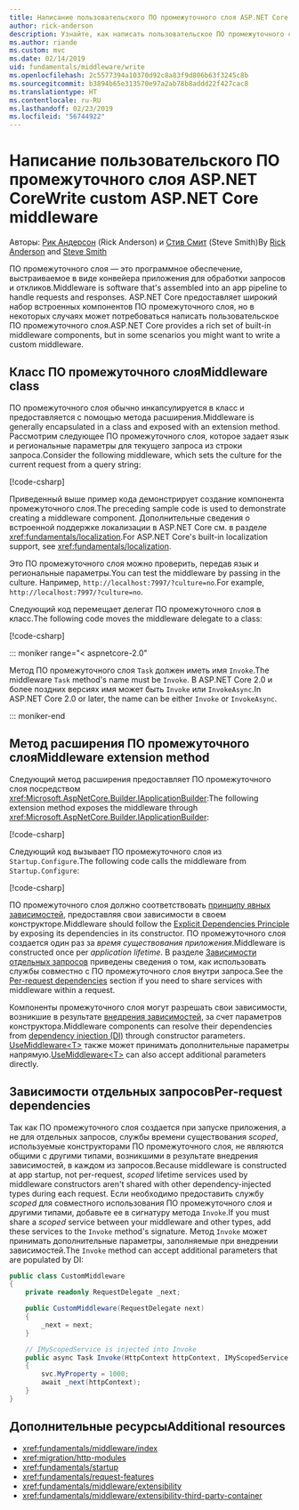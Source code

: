 ```yaml
---
title: Написание пользовательского ПО промежуточного слоя ASP.NET Core
author: rick-anderson
description: Узнайте, как написать пользовательское ПО промежуточного слоя ASP.NET Core.
ms.author: riande
ms.custom: mvc
ms.date: 02/14/2019
uid: fundamentals/middleware/write
ms.openlocfilehash: 2c5577394a10370d92c8a83f9d806b63f3245c8b
ms.sourcegitcommit: b3894b65e313570e97a2ab78b8addd22f427cac8
ms.translationtype: HT
ms.contentlocale: ru-RU
ms.lasthandoff: 02/23/2019
ms.locfileid: "56744922"
---
```

# <a name="write-custom-aspnet-core-middleware"></a><span data-ttu-id="33fc7-103">Написание пользовательского ПО промежуточного слоя ASP.NET Core</span><span class="sxs-lookup"><span data-stu-id="33fc7-103">Write custom ASP.NET Core middleware</span></span>

<span data-ttu-id="33fc7-104">Авторы: [Рик Андерсон](https://twitter.com/RickAndMSFT) (Rick Anderson) и [Стив Смит](https://ardalis.com/) (Steve Smith)</span><span class="sxs-lookup"><span data-stu-id="33fc7-104">By [Rick Anderson](https://twitter.com/RickAndMSFT) and [Steve Smith](https://ardalis.com/)</span></span>

<span data-ttu-id="33fc7-105">ПО промежуточного слоя — это программное обеспечение, выстраиваемое в виде конвейера приложения для обработки запросов и откликов.</span><span class="sxs-lookup"><span data-stu-id="33fc7-105">Middleware is software that's assembled into an app pipeline to handle requests and responses.</span></span> <span data-ttu-id="33fc7-106">ASP.NET Core предоставляет широкий набор встроенных компонентов ПО промежуточного слоя, но в некоторых случаях может потребоваться написать пользовательское ПО промежуточного слоя.</span><span class="sxs-lookup"><span data-stu-id="33fc7-106">ASP.NET Core provides a rich set of built-in middleware components, but in some scenarios you might want to write a custom middleware.</span></span>

## <a name="middleware-class"></a><span data-ttu-id="33fc7-107">Класс ПО промежуточного слоя</span><span class="sxs-lookup"><span data-stu-id="33fc7-107">Middleware class</span></span>

<span data-ttu-id="33fc7-108">ПО промежуточного слоя обычно инкапсулируется в класс и предоставляется с помощью метода расширения.</span><span class="sxs-lookup"><span data-stu-id="33fc7-108">Middleware is generally encapsulated in a class and exposed with an extension method.</span></span> <span data-ttu-id="33fc7-109">Рассмотрим следующее ПО промежуточного слоя, которое задает язык и региональные параметры для текущего запроса из строки запроса.</span><span class="sxs-lookup"><span data-stu-id="33fc7-109">Consider the following middleware, which sets the culture for the current request from a query string:</span></span>

[!code-csharp[](index/snapshot/Culture/StartupCulture.cs?name=snippet1)]

<span data-ttu-id="33fc7-110">Приведенный выше пример кода демонстрирует создание компонента промежуточного слоя.</span><span class="sxs-lookup"><span data-stu-id="33fc7-110">The preceding sample code is used to demonstrate creating a middleware component.</span></span> <span data-ttu-id="33fc7-111">Дополнительные сведения о встроенной поддержке локализации в ASP.NET Core см. в разделе <xref:fundamentals/localization>.</span><span class="sxs-lookup"><span data-stu-id="33fc7-111">For ASP.NET Core's built-in localization support, see <xref:fundamentals/localization>.</span></span>

<span data-ttu-id="33fc7-112">Это ПО промежуточного слоя можно проверить, передав язык и региональные параметры.</span><span class="sxs-lookup"><span data-stu-id="33fc7-112">You can test the middleware by passing in the culture.</span></span> <span data-ttu-id="33fc7-113">Например, `http://localhost:7997/?culture=no`.</span><span class="sxs-lookup"><span data-stu-id="33fc7-113">For example, `http://localhost:7997/?culture=no`.</span></span>

<span data-ttu-id="33fc7-114">Следующий код перемещает делегат ПО промежуточного слоя в класс.</span><span class="sxs-lookup"><span data-stu-id="33fc7-114">The following code moves the middleware delegate to a class:</span></span>

[!code-csharp[](index/snapshot/Culture/RequestCultureMiddleware.cs)]

::: moniker range="< aspnetcore-2.0"

<span data-ttu-id="33fc7-115">Метод ПО промежуточного слоя `Task` должен иметь имя `Invoke`.</span><span class="sxs-lookup"><span data-stu-id="33fc7-115">The middleware `Task` method's name must be `Invoke`.</span></span> <span data-ttu-id="33fc7-116">В ASP.NET Core 2.0 и более поздних версиях имя может быть `Invoke` или `InvokeAsync`.</span><span class="sxs-lookup"><span data-stu-id="33fc7-116">In ASP.NET Core 2.0 or later, the name can be either `Invoke` or `InvokeAsync`.</span></span>

::: moniker-end

## <a name="middleware-extension-method"></a><span data-ttu-id="33fc7-117">Метод расширения ПО промежуточного слоя</span><span class="sxs-lookup"><span data-stu-id="33fc7-117">Middleware extension method</span></span>

<span data-ttu-id="33fc7-118">Следующий метод расширения предоставляет ПО промежуточного слоя посредством <xref:Microsoft.AspNetCore.Builder.IApplicationBuilder>:</span><span class="sxs-lookup"><span data-stu-id="33fc7-118">The following extension method exposes the middleware through <xref:Microsoft.AspNetCore.Builder.IApplicationBuilder>:</span></span>

[!code-csharp[](index/snapshot/Culture/RequestCultureMiddlewareExtensions.cs)]

<span data-ttu-id="33fc7-119">Следующий код вызывает ПО промежуточного слоя из `Startup.Configure`.</span><span class="sxs-lookup"><span data-stu-id="33fc7-119">The following code calls the middleware from `Startup.Configure`:</span></span>

[!code-csharp[](index/snapshot/Culture/Startup.cs?name=snippet1&highlight=5)]

<span data-ttu-id="33fc7-120">ПО промежуточного слоя должно соответствовать [принципу явных зависимостей](/dotnet/standard/modern-web-apps-azure-architecture/architectural-principles#explicit-dependencies), предоставляя свои зависимости в своем конструкторе.</span><span class="sxs-lookup"><span data-stu-id="33fc7-120">Middleware should follow the [Explicit Dependencies Principle](/dotnet/standard/modern-web-apps-azure-architecture/architectural-principles#explicit-dependencies) by exposing its dependencies in its constructor.</span></span> <span data-ttu-id="33fc7-121">ПО промежуточного слоя создается один раз за *время существования приложения*.</span><span class="sxs-lookup"><span data-stu-id="33fc7-121">Middleware is constructed once per *application lifetime*.</span></span> <span data-ttu-id="33fc7-122">В разделе [Зависимости отдельных запросов](#per-request-dependencies) приведены сведения о том, как использовать службы совместно с ПО промежуточного слоя внутри запроса.</span><span class="sxs-lookup"><span data-stu-id="33fc7-122">See the [Per-request dependencies](#per-request-dependencies) section if you need to share services with middleware within a request.</span></span>

<span data-ttu-id="33fc7-123">Компоненты промежуточного слоя могут разрешать свои зависимости, возникшие в результате [внедрения зависимостей](xref:fundamentals/dependency-injection), за счет параметров конструктора.</span><span class="sxs-lookup"><span data-stu-id="33fc7-123">Middleware components can resolve their dependencies from [dependency injection (DI)](xref:fundamentals/dependency-injection) through constructor parameters.</span></span> <span data-ttu-id="33fc7-124">[UseMiddleware&lt;T&gt;](/dotnet/api/microsoft.aspnetcore.builder.usemiddlewareextensions.usemiddleware#Microsoft_AspNetCore_Builder_UseMiddlewareExtensions_UseMiddleware_Microsoft_AspNetCore_Builder_IApplicationBuilder_System_Type_System_Object___) также может принимать дополнительные параметры напрямую.</span><span class="sxs-lookup"><span data-stu-id="33fc7-124">[UseMiddleware&lt;T&gt;](/dotnet/api/microsoft.aspnetcore.builder.usemiddlewareextensions.usemiddleware#Microsoft_AspNetCore_Builder_UseMiddlewareExtensions_UseMiddleware_Microsoft_AspNetCore_Builder_IApplicationBuilder_System_Type_System_Object___) can also accept additional parameters directly.</span></span>

## <a name="per-request-dependencies"></a><span data-ttu-id="33fc7-125">Зависимости отдельных запросов</span><span class="sxs-lookup"><span data-stu-id="33fc7-125">Per-request dependencies</span></span>

<span data-ttu-id="33fc7-126">Так как ПО промежуточного слоя создается при запуске приложения, а не для отдельных запросов, службы времени существования *scoped*, используемые конструкторами ПО промежуточного слоя, не являются общими с другими типами, возникшими в результате внедрения зависимостей, в каждом из запросов.</span><span class="sxs-lookup"><span data-stu-id="33fc7-126">Because middleware is constructed at app startup, not per-request, *scoped* lifetime services used by middleware constructors aren't shared with other dependency-injected types during each request.</span></span> <span data-ttu-id="33fc7-127">Если необходимо предоставить службу *scoped* для совместного использования ПО промежуточного слоя и другими типами, добавьте ее в сигнатуру метода `Invoke`.</span><span class="sxs-lookup"><span data-stu-id="33fc7-127">If you must share a *scoped* service between your middleware and other types, add these services to the `Invoke` method's signature.</span></span> <span data-ttu-id="33fc7-128">Метод `Invoke` может принимать дополнительные параметры, заполняемые при внедрении зависимостей.</span><span class="sxs-lookup"><span data-stu-id="33fc7-128">The `Invoke` method can accept additional parameters that are populated by DI:</span></span>

```csharp
public class CustomMiddleware
{
    private readonly RequestDelegate _next;

    public CustomMiddleware(RequestDelegate next)
    {
        _next = next;
    }

    // IMyScopedService is injected into Invoke
    public async Task Invoke(HttpContext httpContext, IMyScopedService svc)
    {
        svc.MyProperty = 1000;
        await _next(httpContext);
    }
}
```

## <a name="additional-resources"></a><span data-ttu-id="33fc7-129">Дополнительные ресурсы</span><span class="sxs-lookup"><span data-stu-id="33fc7-129">Additional resources</span></span>

* <xref:fundamentals/middleware/index>
* <xref:migration/http-modules>
* <xref:fundamentals/startup>
* <xref:fundamentals/request-features>
* <xref:fundamentals/middleware/extensibility>
* <xref:fundamentals/middleware/extensibility-third-party-container>
